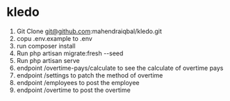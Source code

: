 # kledo

1. Git Clone git@github.com:mahendraiqbal/kledo.git
2. copu .env.example to .env
3. run composer install
4. Run php artisan migrate:fresh --seed
5. Run php artisan serve
6. endpoint /overtime-pays/calculate to see the calculate of overtime pays
7. endpoint /settings to patch the method of overtime
8. endpoint /employees to post the employee
9. endpoint /overtime to post the overtime
